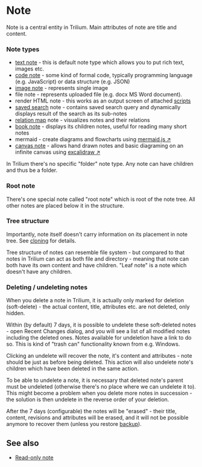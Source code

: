 # Note
Note is a central entity in Trilium. Main attributes of note are title and content.

### Note types

*   [text note](../Note%20Types/Text.md) - this is default note type which allows you to put rich text, images etc.
*   [code note](../Note%20Types/Code.md) - some kind of formal code, typically programming language (e.g. JavaScript) or data structure (e.g. JSON)
*   [image note](https://github.com/TriliumNext/Notes/wiki/Images) - represents single image
*   file note - represents uploaded file (e.g. docx MS Word document).
*   render HTML note - this works as an output screen of attached [scripts](../Note%20Types/Code/Scripts.md)
*   [saved search](../Note%20Types/Saved%20Search.md) note - contains saved search query and dynamically displays result of the search as its sub-notes
*   [relation map](../Advanced%20Usage/Relation%20Map.md) note - visualizes notes and their relations
*   [book note](../Note%20Types/Book.md) - displays its children notes, useful for reading many short notes
*   mermaid - create diagrams and flowcharts using [mermaid.js ↗](https://github.com/mermaid-js/mermaid)
*   [canvas note](#root/fKYGY3OOo5d1) - allows hand drawn notes and basic diagraming on an infinite canvas using [excalidraw ↗](https://github.com/excalidraw/excalidraw)

In Trilium there's no specific "folder" note type. Any note can have children and thus be a folder.

### Root note

There's one special note called "root note" which is root of the note tree. All other notes are placed below it in the structure.

### Tree structure

Importantly, note itself doesn't carry information on its placement in note tree. See [cloning](Note/Cloning%20Notes.md) for details.

Tree structure of notes can resemble file system - but compared to that notes in Trilium can act as both file and directory - meaning that note can both have its own content and have children. "Leaf note" is a note which doesn't have any children.

### Deleting / undeleting notes

When you delete a note in Trilium, it is actually only marked for deletion (soft-delete) - the actual content, title, attributes etc. are not deleted, only hidden.

Within (by default) 7 days, it is possible to undelete these soft-deleted notes - open Recent Changes dialog, and you will see a list of all modified notes including the deleted ones. Notes available for undeletion have a link to do so. This is kind of "trash can" functionality known from e.g. Windows.

Clicking an undelete will recover the note, it's content and attributes - note should be just as before being deleted. This action will also undelete note's children which have been deleted in the same action.

To be able to undelete a note, it is necessary that deleted note's parent must be undeleted (otherwise there's no place where we can undelete it to). This might become a problem when you delete more notes in succession - the solution is then undelete in the reverse order of your deletion.

After the 7 days (configurable) the notes will be "erased" - their title, content, revisions and attributes will be erased, and it will not be possible anymore to recover them (unless you restore [backup](../Installation%20%26%20Setup/Backup.md)).

## See also

*   [Read-only note](Note/Read-Only%20Notes.md)
